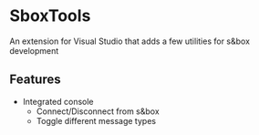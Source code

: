 # SboxTools
An extension for Visual Studio that adds a few utilities for s&box development

## Features
* Integrated console
  * Connect/Disconnect from s&box
  * Toggle different message types
